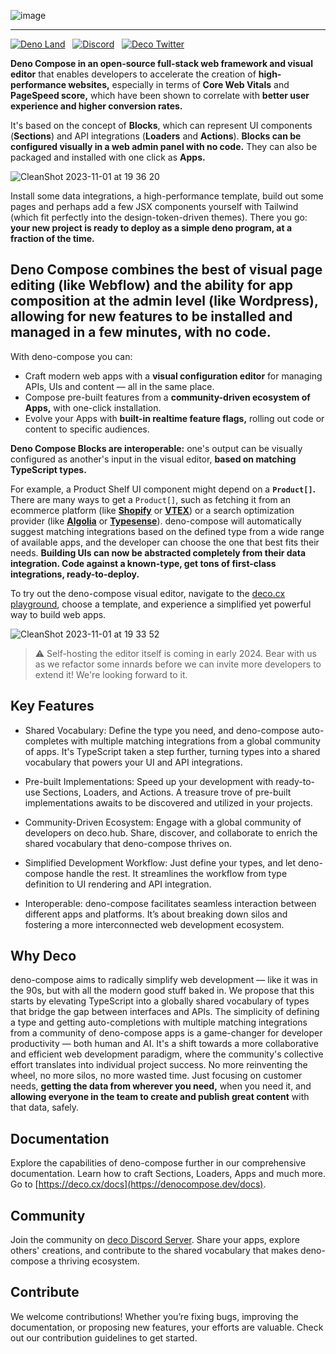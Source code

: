 ![image](https://github.com/deco-cx/deco/assets/1633518/ff2e1b28-8ab8-46cc-bbf2-727c620eda6f)
<hr/>

<a href="https://deno.land/x/deco" target="_blank"><img alt="Deno Land" src="https://img.shields.io/badge/denoland-deco-green" /></a>
  &nbsp;
<a href="https://deco.cx/discord" target="_blank"><img alt="Discord" src="https://img.shields.io/discord/985687648595243068?label=Discord&color=7289da" /></a>
  &nbsp;
  <a href="https://x.com/deco_frontend" target="_blank"><img src="https://img.shields.io/twitter/follow/deco_frontend" alt="Deco Twitter" /></a>

**Deno Compose in an open-source full-stack web framework and visual editor** that enables developers to accelerate the creation of **high-performance websites,** especially in terms of **Core Web Vitals** and **PageSpeed score,** which have been shown to correlate with **better user experience and higher conversion rates.**

It's based on the concept of **Blocks**, which can represent UI components (**Sections**) and API integrations (**Loaders** and **Actions**). **Blocks can be configured visually in a web admin panel with no code.** They can also be packaged and installed with one click as **Apps.** 

![CleanShot 2023-11-01 at 19 36 20](https://github.com/deco-cx/deco/assets/1633518/bf32f976-7396-46d8-86b0-309966b0e009)


Install some data integrations, a high-performance template, build out some pages and perhaps add a few JSX components yourself with Tailwind (which fit perfectly into the design-token-driven themes). There you go: **your new project is ready to deploy as a simple deno program, at a fraction of the time.** 

## Deno Compose combines the best of visual page editing (like Webflow) and the ability for app composition at the admin level (like Wordpress), allowing for new features to be installed and managed in a few minutes, with no code.

With deno-compose you can:

* Craft modern web apps with a **visual configuration editor** for managing APIs, UIs and content — all in the same place. 
* Compose pre-built features from a **community-driven ecosystem of Apps,** with one-click installation.
* Evolve your Apps with **built-in realtime feature flags,** rolling out code or content to specific audiences.

**Deno Compose Blocks are interoperable:** one's output can be visually configured as another's input in the visual editor, **based on matching TypeScript types.** 

For example, a Product Shelf UI component might depend on a **`Product[]`.** There are many ways to get a `Product[]`, such as fetching it from an ecommerce platform (like [**Shopify**](https://github.com/deco-cx/apps/tree/main/shopify) or [**VTEX**](https://github.com/deco-cx/apps/tree/main/vtex)) or a search optimization provider (like [**Algolia**](https://github.com/deco-cx/apps/tree/main/algolia) or [**Typesense**](https://github.com/deco-cx/apps/tree/main/typesense)). deno-compose will automatically suggest matching integrations based on the defined type from a wide range of available apps, and the developer can choose the one that best fits their needs. **Building UIs can now be abstracted completely from their data integration. Code against a known-type, get tons of first-class integrations, ready-to-deploy.** 

To try out the deno-compose visual editor, navigate to the [deco.cx playground](https://play.deco.cx), choose a template, and experience a simplified yet powerful way to build web apps. 

![CleanShot 2023-11-01 at 19 33 52](https://github.com/deco-cx/deco/assets/1633518/979ceb81-ad62-4fda-ac3b-fee08f2b7486)

> ⚠️ Self-hosting the editor itself is coming in early 2024. Bear with us as we refactor some innards before we can invite more developers to extend it! We're looking forward to it.

## Key Features

* Shared Vocabulary: Define the type you need, and deno-compose auto-completes with multiple matching integrations from a global community of apps. It's TypeScript taken a step further, turning types into a shared vocabulary that powers your UI and API integrations.

* Pre-built Implementations: Speed up your development with ready-to-use Sections, Loaders, and Actions. A treasure trove of pre-built implementations awaits to be discovered and utilized in your projects.

* Community-Driven Ecosystem: Engage with a global community of developers on deco.hub. Share, discover, and collaborate to enrich the shared vocabulary that deno-compose thrives on.

* Simplified Development Workflow: Just define your types, and let deno-compose handle the rest. It streamlines the workflow from type definition to UI rendering and API integration.

* Interoperable: deno-compose facilitates seamless interaction between different apps and platforms. It’s about breaking down silos and fostering a more interconnected web development ecosystem.

## Why Deco

deno-compose aims to radically simplify web development — like it was in the 90s, but with all the modern good stuff baked in. We propose that this starts by elevating TypeScript into a globally shared vocabulary of types that bridge the gap between interfaces and APIs. The simplicity of defining a type and getting auto-completions with multiple matching integrations from a community of deno-compose apps is a game-changer for developer productivity — both human and AI. It's a shift towards a more collaborative and efficient web development paradigm, where the community's collective effort translates into individual project success. No more reinventing the wheel, no more silos, no more wasted time. Just focusing on customer needs, **getting the data from wherever you need,** when you need it, and **allowing everyone in the team to create and publish great content** with that data, safely.

## Documentation

Explore the capabilities of deno-compose further in our comprehensive documentation. Learn how to craft Sections, Loaders, Apps and much more. Go to [https://deco.cx/docs](https://denocompose.dev/docs).

## Community

Join the community on [deco Discord Server](https://deco.cx/discord). Share your apps, explore others' creations, and contribute to the shared vocabulary that makes deno-compose a thriving ecosystem.

## Contribute

We welcome contributions! Whether you’re fixing bugs, improving the documentation, or proposing new features, your efforts are valuable. Check out our contribution guidelines to get started.
